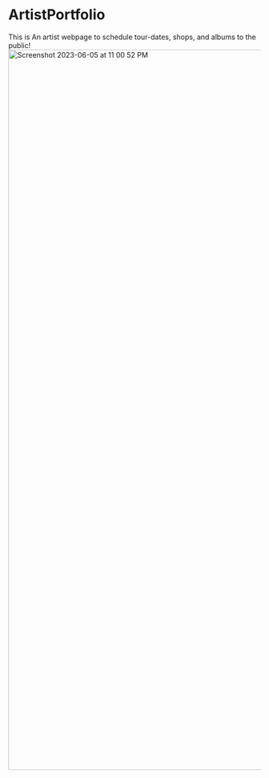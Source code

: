 # ArtistPortfolio
This is An artist webpage to schedule tour-dates, shops, and albums to the public!
<img width="1440" alt="Screenshot 2023-06-05 at 11 00 52 PM" src="https://github.com/han-dann/ArtistPortfolio/assets/98670479/89bdc7f8-cbbd-4ef2-acdb-b43027e179c2">

